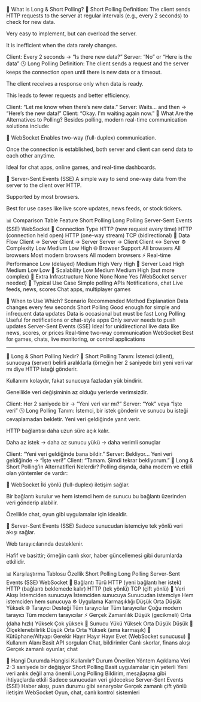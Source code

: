 🧠 What is Long & Short Polling?
🔁 Short Polling
Definition: The client sends HTTP requests to the server at regular intervals (e.g., every 2 seconds) to check for new data.

Very easy to implement, but can overload the server.

It is inefficient when the data rarely changes.


Client: Every 2 seconds → “Is there new data?”
Server: “No” or “Here is the data”
🕓 Long Polling
Definition: The client sends a request and the server keeps the connection open until there is new data or a timeout.

The client receives a response only when data is ready.

This leads to fewer requests and better efficiency.


Client: “Let me know when there’s new data.”
Server: Waits... and then → “Here’s the new data!”
Client: “Okay. I'm waiting again now.”
🔄 What Are the Alternatives to Polling?
Besides polling, modern real-time communication solutions include:

🔌 WebSocket
Enables two-way (full-duplex) communication.

Once the connection is established, both server and client can send data to each other anytime.

Ideal for chat apps, online games, and real-time dashboards.

📡 Server-Sent Events (SSE)
A simple way to send one-way data from the server to the client over HTTP.

Supported by most browsers.

Best for use cases like live score updates, news feeds, or stock tickers.

📊 Comparison Table
Feature	Short Polling	Long Polling	Server-Sent Events (SSE)	WebSocket
🔁 Connection Type	HTTP (new request every time)	HTTP (connection held open)	HTTP (one-way stream)	TCP (bidirectional)
🔄 Data Flow	Client → Server	Client → Server	Server → Client	Client ↔ Server
⚙️ Complexity	Low	Medium	Low	High
🌐 Browser Support	All browsers	All browsers	Most modern browsers	All modern browsers
⚡ Real-time Performance	Low (delayed)	Medium	High	Very High
🧠 Server Load	High	Medium	Low	Low
🔄 Scalability	Low	Medium	Medium	High (but more complex)
🔌 Extra Infrastructure	None	None	None	Yes (WebSocket server needed)
🧱 Typical Use Case	Simple polling APIs	Notifications, chat	Live feeds, news, scores	Chat apps, multiplayer games

🎯 When to Use Which?
Scenario	Recommended Method	Explanation
Data changes every few seconds	Short Polling	Good enough for simple and infrequent data updates
Data is occasional but must be fast	Long Polling	Useful for notifications or chat-style apps
Only server needs to push updates	Server-Sent Events (SSE)	Ideal for unidirectional live data like news, scores, or prices
Real-time two-way communication	WebSocket	Best for games, chats, live monitoring, or control applications

------------------------------------------------------------------------------------------------------------------------------

🧠 Long & Short Polling Nedir?
🔁 Short Polling
Tanım: İstemci (client), sunucuya (server) belirli aralıklarla (örneğin her 2 saniyede bir) yeni veri var mı diye HTTP isteği gönderir.

Kullanımı kolaydır, fakat sunucuya fazladan yük bindirir.

Genellikle veri değişiminin az olduğu yerlerde verimsizdir.

Client: Her 2 saniyede bir → “Yeni veri var mı?”
Server: “Yok” veya “İşte veri”
🕓 Long Polling
Tanım: İstemci, bir istek gönderir ve sunucu bu isteği cevaplamadan bekletir. Yeni veri geldiğinde yanıt verir.

HTTP bağlantısı daha uzun süre açık kalır.

Daha az istek → daha az sunucu yükü → daha verimli sonuçlar

Client: “Yeni veri geldiğinde bana bildir.”
Server: Bekliyor... Yeni veri geldiğinde → “İşte veri!”
Client: “Tamam. Şimdi tekrar bekliyorum.”
🔄 Long & Short Polling’in Alternatifleri Nelerdir?
Polling dışında, daha modern ve etkili olan yöntemler de vardır:

🔌 WebSocket
İki yönlü (full-duplex) iletişim sağlar.

Bir bağlantı kurulur ve hem istemci hem de sunucu bu bağlantı üzerinden veri gönderip alabilir.

Özellikle chat, oyun gibi uygulamalar için idealdir.

📡 Server-Sent Events (SSE)
Sadece sunucudan istemciye tek yönlü veri akışı sağlar.

Web tarayıcılarında desteklenir.

Hafif ve basittir; örneğin canlı skor, haber güncellemesi gibi durumlarda etkilidir.

📊 Karşılaştırma Tablosu
Özellik	Short Polling	Long Polling	Server-Sent Events (SSE)	WebSocket
🔁 Bağlantı Türü	HTTP (yeni bağlantı her istek)	HTTP (bağlantı beklemede kalır)	HTTP (tek yönlü)	TCP (çift yönlü)
🔄 Veri Akışı	İstemciden sunucuya	İstemciden sunucuya	Sunucudan istemciye	Hem istemciden hem sunucuya
⚙️ Uygulama Karmaşıklığı	Düşük	Orta	Düşük	Yüksek
🌐 Tarayıcı Desteği	Tüm tarayıcılar	Tüm tarayıcılar	Çoğu modern tarayıcı	Tüm modern tarayıcılar
⚡ Gerçek Zamanlılık	Düşük (gecikmeli)	Orta (daha hızlı)	Yüksek	Çok yüksek
🧠 Sunucu Yükü	Yüksek	Orta	Düşük	Düşük
🔄 Ölçeklenebilirlik	Düşük	Orta	Orta	Yüksek (ama karmaşık)
🔌 Kütüphane/Altyapı Gerekir	Hayır	Hayır	Hayır	Evet (WebSocket sunucusu)
🧱 Kullanım Alanı	Basit API sorguları	Chat, bildirimler	Canlı skorlar, finans akışı	Gerçek zamanlı oyunlar, chat

🎯 Hangi Durumda Hangisi Kullanılır?
Durum	Önerilen Yöntem	Açıklama
Veri 2-3 saniyede bir değişiyor	Short Polling	Basit uygulamalar için yeterli
Yeni veri anlık değil ama önemli	Long Polling	Bildirim, mesajlaşma gibi ihtiyaçlarda etkili
Sadece sunucudan veri gidecekse	Server-Sent Events (SSE)	Haber akışı, puan durumu gibi senaryolar
Gerçek zamanlı çift yönlü iletişim	WebSocket	Oyun, chat, canlı kontrol sistemleri
